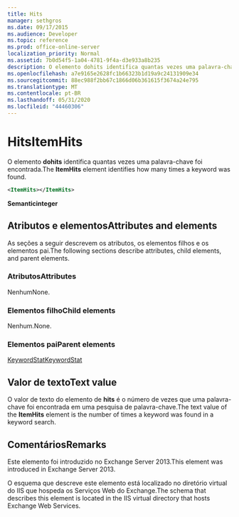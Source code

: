 ```yaml
---
title: Hits
manager: sethgros
ms.date: 09/17/2015
ms.audience: Developer
ms.topic: reference
ms.prod: office-online-server
localization_priority: Normal
ms.assetid: 7b0d54f5-1a04-4781-9f4a-d3e933a8b235
description: O elemento dohits identifica quantas vezes uma palavra-chave foi encontrada.
ms.openlocfilehash: a7e9165e2628fc1b66323b1d19a9c24131909e34
ms.sourcegitcommit: 88ec988f2bb67c1866d06b361615f3674a24e795
ms.translationtype: MT
ms.contentlocale: pt-BR
ms.lasthandoff: 05/31/2020
ms.locfileid: "44460306"
---
```

# <a name="itemhits"></a><span data-ttu-id="d5eda-103">Hits</span><span class="sxs-lookup"><span data-stu-id="d5eda-103">ItemHits</span></span>

<span data-ttu-id="d5eda-104">O elemento **dohits** identifica quantas vezes uma palavra-chave foi encontrada.</span><span class="sxs-lookup"><span data-stu-id="d5eda-104">The **ItemHits** element identifies how many times a keyword was found.</span></span> 
  
```XML
<ItemHits></ItemHits>
```

 <span data-ttu-id="d5eda-105">**Semantic**</span><span class="sxs-lookup"><span data-stu-id="d5eda-105">**integer**</span></span>
## <a name="attributes-and-elements"></a><span data-ttu-id="d5eda-106">Atributos e elementos</span><span class="sxs-lookup"><span data-stu-id="d5eda-106">Attributes and elements</span></span>

<span data-ttu-id="d5eda-107">As seções a seguir descrevem os atributos, os elementos filhos e os elementos pai.</span><span class="sxs-lookup"><span data-stu-id="d5eda-107">The following sections describe attributes, child elements, and parent elements.</span></span>
  
### <a name="attributes"></a><span data-ttu-id="d5eda-108">Atributos</span><span class="sxs-lookup"><span data-stu-id="d5eda-108">Attributes</span></span>

<span data-ttu-id="d5eda-109">Nenhum</span><span class="sxs-lookup"><span data-stu-id="d5eda-109">None.</span></span>
  
### <a name="child-elements"></a><span data-ttu-id="d5eda-110">Elementos filho</span><span class="sxs-lookup"><span data-stu-id="d5eda-110">Child elements</span></span>

<span data-ttu-id="d5eda-111">Nenhum.</span><span class="sxs-lookup"><span data-stu-id="d5eda-111">None.</span></span>
  
### <a name="parent-elements"></a><span data-ttu-id="d5eda-112">Elementos pai</span><span class="sxs-lookup"><span data-stu-id="d5eda-112">Parent elements</span></span>

[<span data-ttu-id="d5eda-113">KeywordStat</span><span class="sxs-lookup"><span data-stu-id="d5eda-113">KeywordStat</span></span>](keywordstat.md)
  
## <a name="text-value"></a><span data-ttu-id="d5eda-114">Valor de texto</span><span class="sxs-lookup"><span data-stu-id="d5eda-114">Text value</span></span>

<span data-ttu-id="d5eda-115">O valor de texto do elemento de **hits** é o número de vezes que uma palavra-chave foi encontrada em uma pesquisa de palavra-chave.</span><span class="sxs-lookup"><span data-stu-id="d5eda-115">The text value of the **ItemHits** element is the number of times a keyword was found in a keyword search.</span></span> 
  
## <a name="remarks"></a><span data-ttu-id="d5eda-116">Comentários</span><span class="sxs-lookup"><span data-stu-id="d5eda-116">Remarks</span></span>

<span data-ttu-id="d5eda-117">Este elemento foi introduzido no Exchange Server 2013.</span><span class="sxs-lookup"><span data-stu-id="d5eda-117">This element was introduced in Exchange Server 2013.</span></span>
  
<span data-ttu-id="d5eda-118">O esquema que descreve este elemento está localizado no diretório virtual do IIS que hospeda os Serviços Web do Exchange.</span><span class="sxs-lookup"><span data-stu-id="d5eda-118">The schema that describes this element is located in the IIS virtual directory that hosts Exchange Web Services.</span></span>
  

